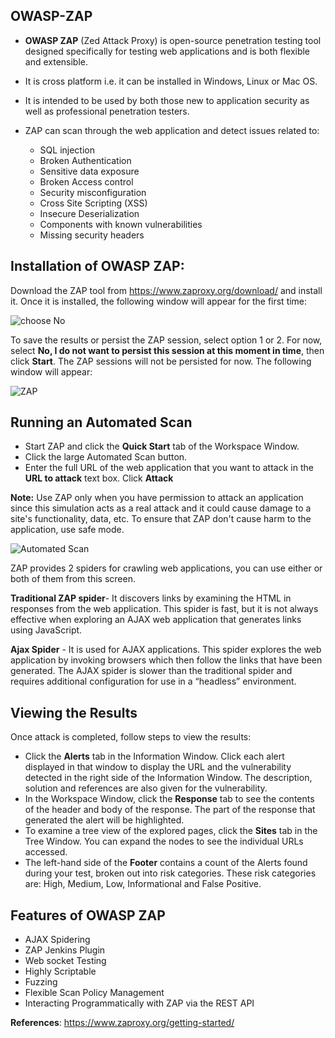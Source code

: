 ## OWASP-ZAP


 - **OWASP ZAP** (Zed Attack Proxy)  is open-source penetration testing tool designed specifically for testing web applications and is both flexible and extensible.

 - It is cross platform i.e. it can be installed in Windows, Linux or Mac OS.

 - It is intended to be used by both those new to application security as well as professional penetration testers.

 - ZAP can scan through the web application and detect issues related to:
   
    - SQL injection
   -   Broken Authentication
   -   Sensitive data exposure
   -   Broken Access control
   -   Security misconfiguration
   -   Cross Site Scripting (XSS)
   -   Insecure Deserialization
   -   Components with known vulnerabilities
   -   Missing security headers

## Installation of OWASP ZAP:


Download the ZAP tool from https://www.zaproxy.org/download/ and install it. Once it is installed, the following window will appear for the first time:

![choose No](https://i.imgur.com/5imgJ4Z.png)

To save the results or persist the ZAP session, select option 1 or 2. For now, select **No, I do not want to persist this session at this moment in time**, then click **Start**. The ZAP sessions will not be persisted for now. The following window will appear:

![ZAP](https://i.imgur.com/2sED2wc.png)

## Running an Automated Scan


 - Start ZAP and click the  **Quick Start**  tab of the Workspace Window.
- Click the large Automated Scan button.
-  Enter the full URL of the web application that you want to attack in the  **URL to attack**  text box. Click **Attack**

**Note:**  Use ZAP only when you have permission to attack an application since this simulation acts as a real attack and it could cause damage to a site's functionality, data, etc. To ensure that ZAP don't cause harm to the application, use safe mode.

![Automated Scan](https://i.imgur.com/WdIdv3d.png)

ZAP provides 2 spiders for crawling web applications, you can use either or both of them from this screen.

**Traditional ZAP spider**- It discovers links by examining the HTML in responses from the web application. This spider is fast, but it is not always effective when exploring an AJAX web application that generates links using JavaScript.

**Ajax Spider** - It is used for AJAX applications. This spider explores the web application by invoking browsers which then follow the links that have been generated. The AJAX spider is slower than the traditional spider and requires additional configuration for use in a “headless” environment.

## Viewing the Results


Once attack is completed, follow steps to view the results:

- Click the  **Alerts**  tab in the Information Window. Click each alert displayed in that window to display the URL and the vulnerability detected in the right side of the Information Window. The description, solution and references are also given for the vulnerability.
- In the Workspace Window, click the  **Response**  tab to see the contents of the header and body of the response. The part of the response that generated the alert will be highlighted.
- To examine a tree view of the explored pages, click the **Sites** tab in the Tree Window. You can expand the nodes to see the individual URLs accessed.
- The left-hand side of the **Footer** contains a count of the Alerts found during your test, broken out into risk categories. These risk categories are: High, Medium, Low, Informational and False Positive.

## Features of OWASP ZAP


- AJAX Spidering
- ZAP Jenkins Plugin
- Web socket Testing
-  Highly Scriptable
- Fuzzing
- Flexible Scan Policy Management
- Interacting Programmatically with ZAP via the REST API

**References**:
https://www.zaproxy.org/getting-started/
